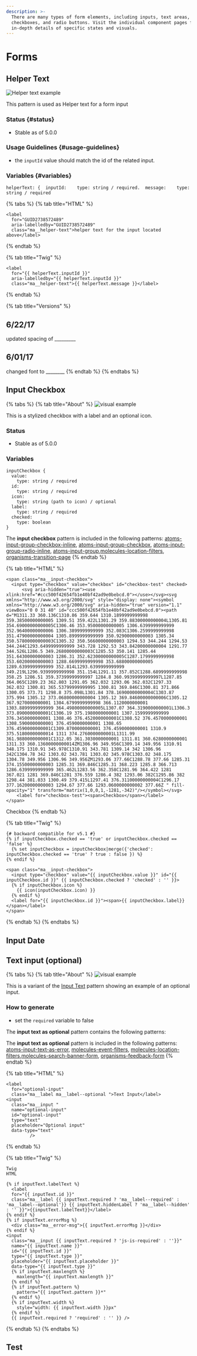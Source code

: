 ```yaml
---
description: >-
  There are many types of form elements, including inputs, text areas,
  checkboxes, and radio buttons. Visit the individual component pages for
  in-depth details of specific states and visuals.
---
```


# Forms

## Helper Text

![Helper text example](../../.gitbook/assets/form_helper_text.png)

This pattern is used as Helper text for a form input

### Status {#status}

* Stable as of 5.0.0

### Usage Guidelines {#usage-guidelines}

* the `inputId` value should match the id of the related input.

### Variables {#variables}

```text
helperText: {  inputId:    type: string / required.  message:    type: string / required
```

{% tabs %}
{% tab title="HTML" %}
```text
<label
  for="GUID2738572489"
  aria-labelledby="GUID2738572489"
  class="ma__helper-text">helper text for the input located above</label>
```
{% endtab %}

{% tab title="Twig" %}
```text
<label
  for="{{ helperText.inputId }}"
  aria-labelledby="{{ helperText.inputId }}"
  class="ma__helper-text">{{ helperText.message }}</label>
```
{% endtab %}

{% tab title="Versions" %}
## 6/22/17

updated spacing of \_\_\_\_\_\_\_\_\_

## 6/01/17

changed font to \_\_\_\_\_\_\_\_
{% endtab %}
{% endtabs %}

## Input Checkbox

{% tabs %}
{% tab title="About" %}
![visual example](../../.gitbook/assets/form_input_checkbox.png)

This is a stylized checkbox with a label and an optional icon.

### Status

* Stable as of 5.0.0

### Variables

```text
inputCheckbox {
  value:
    type: string / required
  id:
    type: string / required
  icon:
    type: string (path to icon) / optional
  label:
    type: string / required
  checked:
    type: boolean
}
```

The **input checkbox** pattern is included in the following patterns: [atoms-input-group-checkbox-inline](https://mayflower.digital.mass.gov/patterns/01-atoms-03-forms-input-group-checkbox-inline/01-atoms-03-forms-input-group-checkbox-inline.html), [atoms-input-group-checkbox](https://mayflower.digital.mass.gov/patterns/01-atoms-03-forms-input-group-checkbox/01-atoms-03-forms-input-group-checkbox.html), [atoms-input-group-radio-inline](https://mayflower.digital.mass.gov/patterns/01-atoms-03-forms-input-group-radio-inline/01-atoms-03-forms-input-group-radio-inline.html), [atoms-input-group](https://mayflower.digital.mass.gov/patterns/01-atoms-03-forms-input-group/01-atoms-03-forms-input-group.html),[molecules-location-filters](https://mayflower.digital.mass.gov/patterns/02-molecules-location-filters/02-molecules-location-filters.html), [organisms-transition-page](https://mayflower.digital.mass.gov/patterns/03-organisms-by-template-transition-page/03-organisms-by-template-transition-page.html)
{% endtab %}

{% tab title="HTML" %}
```text
<span class="ma__input-checkbox">
  <input type="checkbox" value="checkbox" id="checkbox-test" checked>
      <svg aria-hidden="true"><use xlink:href="#ccc500f42654fb1e40bf42ad9e0bebcd.0"></use></svg><svg xmlns="http://www.w3.org/2000/svg" style="display: none"><symbol xmlns="http://www.w3.org/2000/svg" aria-hidden="true" version="1.1" viewBox="0 0 31 40" id="ccc500f42654fb1e40bf42ad9e0bebcd.0"><path d="M1311.33 360.136C1310.86 359.644 1310.1899999999998 359.38500000000005 1309.51 359.422L1301.29 359.88300000000004L1305.81 354.69000000000005C1306.46 353.95000000000005 1306.6399999999999 352.96400000000006 1306.3899999999999 352.083C1306.2599999999998 351.47900000000004 1305.8999999999999 350.92900000000003 1305.34 350.57800000000003C1305.32 350.56600000000003 1294.53 344.244 1294.53 344.244C1293.6499999999999 343.728 1292.53 343.84200000000004 1291.77 344.526L1286.5 349.26800000000003C1285.53 350.141 1285.44 351.64300000000003 1286.31 352.62300000000005C1287.1799999999998 353.60200000000003 1288.6699999999998 353.68800000000005 1289.6399999999999 352.814L1293.6399999999999 349.219L1296.9399999999998 351.154L1291.11 357.852C1288.6899999999998 358.25 1286.51 359.37399999999997 1284.8 360.99399999999997L1287.85 364.065C1289.23 362.803 1291.05 362.032 1293.06 362.032C1297.33 362.032 1300.81 365.53799999999995 1300.81 369.846C1300.81 371.866 1300.05 373.71 1298.8 375.098L1301.84 378.16900000000004C1303.87 375.994 1305.12 373.06800000000004 1305.12 369.84600000000006C1305.12 367.9270000000001 1304.6799999999998 366.1120000000001 1303.8899999999999 364.49800000000005L1307.07 364.3190000000001L1306.3 373.8900000000001C1306.19 375.1980000000001 1307.1599999999999 376.3450000000001 1308.46 376.4520000000001C1308.52 376.4570000000001 1308.5900000000001 376.4590000000001 1308.65 376.4590000000001C1309.8700000000001 376.4590000000001 1310.9 375.51800000000014 1311 374.2760000000001L1311.99 361.9880000000001C1312.05 361.3030000000001 1311.81 360.6280000000001 1311.33 360.13600000000014ZM1306.96 349.956C1309.14 349.956 1310.91 348.175 1310.91 345.978C1310.91 343.781 1309.14 342 1306.96 342C1304.78 342 1303.02 343.781 1303.02 345.978C1303.02 348.175 1304.78 349.956 1306.96 349.956ZM1293.06 377.66C1288.78 377.66 1285.31 374.15500000000003 1285.31 369.846C1285.31 368.223 1285.8 366.713 1286.6399999999999 365.462L1283.56 362.358C1281.96 364.422 1281 367.021 1281 369.846C1281 376.559 1286.4 382 1293.06 382C1295.86 382 1298.44 381.033 1300.49 379.415L1297.41 376.31100000000004C1296.17 377.16200000000003 1294.67 377.66 1293.0600000000002 377.66Z " fill-opacity="1" transform="matrix(1,0,0,1,-1281,-342)"/></symbol></svg>
    <label for="checkbox-test"><span>Checkbox</span></label>
</span>
```

Checkbox
{% endtab %}

{% tab title="Twig" %}
```text
{# backward compatible for v5.1 #}
{% if inputCheckbox.checked == 'true' or inputCheckbox.checked == 'false' %}
  {% set inputCheckbox = inputCheckbox|merge({'checked': inputCheckbox.checked == 'true' ? true : false }) %}
{% endif %}

<span class="ma__input-checkbox">
  <input type="checkbox" value="{{ inputCheckbox.value }}" id="{{ inputCheckbox.id }}" {{ inputCheckbox.checked ? 'checked' : '' }}>
  {% if inputCheckbox.icon %}
    {{ icon(inputCheckbox.icon) }}
  {% endif %}
  <label for="{{ inputCheckbox.id }}"><span>{{ inputCheckbox.label}}</span></label>
</span>
```
{% endtab %}
{% endtabs %}

## Input Date

## Text input \(optional\)

{% tabs %}
{% tab title="About" %}
![visual example](https://github.com/massgov/edit-mayflower-docs/tree/c019cd17f3fd3bed8e6188d596b68959fa6adb24/docs/.gitbook/assets/form_text_input_optional%20%282%29.png)

This is a variant of the [Input Text](https://mayflower.digital.mass.gov/patterns/01-atoms-03-forms/?p=atoms-input-text) pattern showing an example of an optional input.

### How to generate

* set the `required` variable to false

The **input text as optional** pattern contains the following patterns:

The **input text as optional** pattern is included in the following patterns: [atoms-input-text-as-error](https://mayflower.digital.mass.gov/patterns/01-atoms-03-forms-input-text-as-error/01-atoms-03-forms-input-text-as-error.html), [molecules-event-filters](https://mayflower.digital.mass.gov/patterns/02-molecules-event-filters/02-molecules-event-filters.html), [molecules-location-filters](https://mayflower.digital.mass.gov/patterns/02-molecules-location-filters/02-molecules-location-filters.html),[molecules-search-banner-form](https://mayflower.digital.mass.gov/patterns/02-molecules-search-banner-form/02-molecules-search-banner-form.html), [organisms-feedback-form](https://mayflower.digital.mass.gov/patterns/03-organisms-by-author-feedback-form/03-organisms-by-author-feedback-form.html)
{% endtab %}

{% tab title="HTML" %}
```text
<label
  for="optional-input"
  class="ma__label ma__label--optional ">Text Input</label>
<input
  class="ma__input "
  name="optional-input"
  id="optional-input"
  type="text"
  placeholder="Optional input"
  data-type="text"
         />
```
{% endtab %}

{% tab title="Twig" %}
```text
Twig
HTML

{% if inputText.labelText %}
  <label
  for="{{ inputText.id }}"
  class="ma__label {{ inputText.required ? 'ma__label--required' : 'ma__label--optional'}} {{ inputText.hiddenLabel ? 'ma__label--hidden' : '' }}">{{inputText.labelText}}</label>
{% endif %}
{% if inputText.errorMsg %}
  <div class="ma__error-msg">{{ inputText.errorMsg }}</div>
{% endif %}
<input
  class="ma__input {{ inputText.required ? 'js-is-required' : ''}}"
  name="{{ inputText.name }}"
  id="{{ inputText.id }}"
  type="{{ inputText.type }}"
  placeholder="{{ inputText.placeholder }}"
  data-type="{{ inputText.type }}"
  {% if inputText.maxlength %}
    maxlength="{{ inputText.maxlength }}"
  {% endif %}
  {% if inputText.pattern %}
    pattern="{{ inputText.pattern }}*"
  {% endif %}
  {% if inputText.width %}
    style="width: {{ inputText.width }}px"
  {% endif %}
  {{ inputText.required ? 'required' : '' }} />
```
{% endtab %}
{% endtabs %}

## Test

